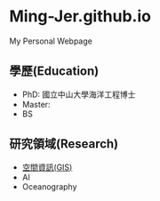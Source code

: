 # Ming-Jer.github.io
My Personal Webpage

## 學歷(Education)

- PhD: 國立中山大學海洋工程博士
- Master:
- BS

## 研究領域(Research)

- [空間資訊(GIS)](/guides/content/editing-an-existing-page) 
- AI
- Oceanography
